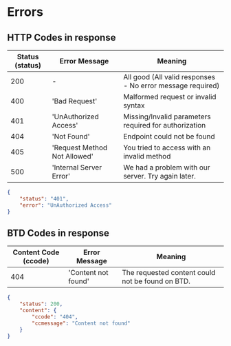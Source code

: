 # Errors


## HTTP Codes in response

Status (status) | Error Message |Meaning
---------- | ------- | -------
200 | - | All good (All valid responses - No error message required)
400 | 'Bad Request' | Malformed request or invalid syntax
401 | 'UnAuthorized Access' | Missing/Invalid parameters required for authorization
404 | 'Not Found' | Endpoint could not be found
405 | 'Request Method Not Allowed' | You tried to access with an invalid method
500 | 'Internal Server Error' | We had a problem with our server. Try again later.

```json
{
    "status": "401",
    "error": "UnAuthorized Access"
}
```

## BTD Codes in response

Content Code (ccode) | Error Message |Meaning
---------- | ------- | -------
404 | 'Content not found' | The requested content could not be found on BTD.

```json
{
    "status": 200,
    "content": {
        "ccode": "404",
        "ccmessage": "Content not found"
    }
}
```